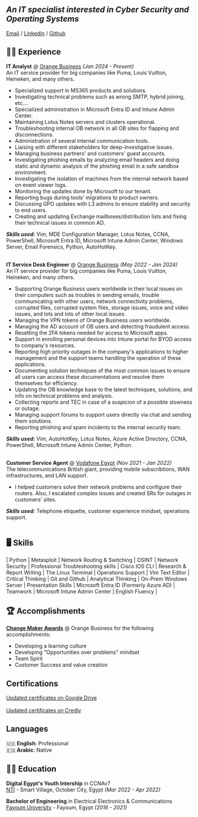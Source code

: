 ## _An IT specialist interested in **Cyber Security** and **Operating Systems**_

[Email](mailto:joseph.dawoud@outlook.com) / [LinkedIn](https://www.linkedin.com/in/jdawoud/) / [Github](https://github.com/Aiden971)

## 🧑‍💻 Experience

**IT Analyst** @ [Orange Business](https://www.orange-business.com/en) _(Jan 2024 - Present)_ <br>
An IT service provider for big companies like Puma, Louis Vuitton, Heineken, and many others.
- Specialized support in MS365 products and solutions.
- Investigating technical problems such as wrong SMTP, hybrid joining, etc....
- Specialized administration in Microsoft Entra ID and Intune Admin Center.
- Maintaining Lotus Notes servers and clusters operational.
- Troubleshooting internal OB network in all OB sites for flapping and disconnections.
- Administration of several internal communication tools.
- Liaising with different stakeholders for deep-investigative issues.
- Managing business partners' and customers' guest accounts.
- Investigating phishing emails by analyzing email headers and doing static and dynamic analysis of the phishing email in a safe sandbox environment.
- Investigating the isolation of machines from the internal network based on event viewer logs.
- Monitoring the updates done by Microsoft to our tenant.
- Reporting bugs during tools' migrations to product owners.
- Discussing GPO updates with L3 admins to ensure stability and security to end users.
- Creating and updating Exchange mailboxes/distribution lists and fixing their technical issues in common AD.

**_Skills used:_** Vim, MDE Configuration Manager, Lotus Notes, CCNA, PowerShell, Microsoft Entra ID, Microsoft Intune Admin Center, Windows Server, Email Forensics, Python, AutoHotKey.
<br><br>

**IT Service Desk Engineer** @ [Orange Business](https://www.orange-business.com/en) _(May 2022 - Jan 2024)_ <br>
An IT service provider for big companies like Puma, Louis Vuitton, Heineken, and many others.
  - Supporting Orange Business users worldwide in their local issues on their computers such as troubles in sending emails, trouble communicating with other users, network connectivity problems, corrupted files, corrupted system files, storage issues, voice and video issues, and lots and lots of other local issues.
  - Managing the VPN tokens of Orange Business users worldwide.
  - Managing the AD account of OB users and detecting fraudulent access.
  - Resetting the 2FA tokens needed for access to Microsoft apps.
  - Support in enrolling personal devices into Intune portal for BYOD access to company's resources.
  - Reporting high priority outages in the company's applications to higher management and the support teams handling the operation of these applications.
  - Documenting solution techniques of the most common issues to ensure all users can access these documentations and resolve them themselves for efficiency.
  - Updating the OB knowledge base to the latest techniques, solutions, and info on technical problems and analysis.
  - Collecting reports and TEC in case of a suspicion of a possible slowness or outage.
  - Managing support forums to support users directly via chat and sending them solutions.
  - Reporting phishing and spam incidents to the internal security team.

**_Skills used:_** Vim, AutoHotKey, Lotus Notes, Azure Active Directory, CCNA, PowerShell, Microsoft Intune Admin Center, Python.
  <br><br>

  **Customer Service Agent** @ [Vodafone Egypt](https://web.vodafone.com.eg/en/home) _(Nov 2021 - Jan 2022)_ <br>
The telecommunications British giant, providing mobile subscribtions, WAN infrastructures, and LAN support.
  - I helped customers solve their network problems and configure their routers. Also, I escalated complex issues and created SRs for outages in customers’ sites.

**_Skills used:_** Telephone etiquette, customer experience mindset, operations support.
<br><br>

## 🖥️ Skills
|  Python  |  Metasploit  |  Network Routing & Switching  |  OSINT  |  Network Security  |  Professional Troubleshooting skills  |  Cisco IOS CLI  |  Research & Report Writing  |  The Linux Terminal  |  Operations Support  |  Vim Text Editor  |  Critical Thinking  |  Git and Github  |  Analytical Thinking  |  On-Prem Windows Server  |  Presentation Skills  |  Microsoft Entra ID (Formerly Azure AD)  |  Teamwork  |  Microsoft Intune Admin Center  |  English Fluency  |

## 🏆 Accomplishments

[**Change Maker Awards**](https://drive.google.com/drive/folders/1RvUkSl2XT9_57GxvXtkW9c10W_OdBSeW?usp=drive_link) @ Orange Business for the following accomplishments:
- Developing a learning culture
- Developing "Opportunities over problems" mindset
- Team Spirit
- Customer Success and value creation

## Certifications

[Updated certificates on Google Drive](https://drive.google.com/drive/folders/1V4ptC8KYpWAdAX_aYrwShD9M1xO4BgbV?usp=sharing)<br><br>
[Updated certificates on Credly](https://www.credly.com/users/joseph-dawoud.14d0271b)


## Languages

🇺🇸 **English**: Professional <br>
🇪🇬 **Arabic**: Native

## 👨‍🎓 Education

**Digital Egypt's Youth Intership** in CCNAv7<br>
[NTI](https://www.nti.sci.eg/) - Smart Village, October City, Egypt _(Mar 2022 - Apr 2022)_

**Bachelor of Engineering** in Electrical Electronics & Communications<br>
[Fayoum University](https://www.fayoum.edu.eg/) - Fayoum, Egypt _(2016 - 2021)_
